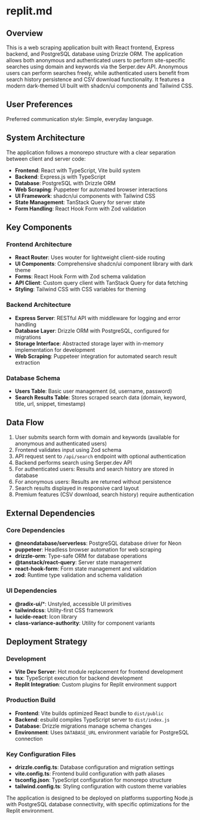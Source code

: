 # replit.md

## Overview

This is a web scraping application built with React frontend, Express backend, and PostgreSQL database using Drizzle ORM. The application allows both anonymous and authenticated users to perform site-specific searches using domain and keywords via the Serper.dev API. Anonymous users can perform searches freely, while authenticated users benefit from search history persistence and CSV download functionality. It features a modern dark-themed UI built with shadcn/ui components and Tailwind CSS.

## User Preferences

Preferred communication style: Simple, everyday language.

## System Architecture

The application follows a monorepo structure with a clear separation between client and server code:

- **Frontend**: React with TypeScript, Vite build system
- **Backend**: Express.js with TypeScript
- **Database**: PostgreSQL with Drizzle ORM
- **Web Scraping**: Puppeteer for automated browser interactions
- **UI Framework**: shadcn/ui components with Tailwind CSS
- **State Management**: TanStack Query for server state
- **Form Handling**: React Hook Form with Zod validation

## Key Components

### Frontend Architecture
- **React Router**: Uses wouter for lightweight client-side routing
- **UI Components**: Comprehensive shadcn/ui component library with dark theme
- **Forms**: React Hook Form with Zod schema validation
- **API Client**: Custom query client with TanStack Query for data fetching
- **Styling**: Tailwind CSS with CSS variables for theming

### Backend Architecture
- **Express Server**: RESTful API with middleware for logging and error handling
- **Database Layer**: Drizzle ORM with PostgreSQL, configured for migrations
- **Storage Interface**: Abstracted storage layer with in-memory implementation for development
- **Web Scraping**: Puppeteer integration for automated search result extraction

### Database Schema
- **Users Table**: Basic user management (id, username, password)
- **Search Results Table**: Stores scraped search data (domain, keyword, title, url, snippet, timestamp)

## Data Flow

1. User submits search form with domain and keywords (available for anonymous and authenticated users)
2. Frontend validates input using Zod schema
3. API request sent to `/api/search` endpoint with optional authentication
4. Backend performs search using Serper.dev API
5. For authenticated users: Results and search history are stored in database
6. For anonymous users: Results are returned without persistence
7. Search results displayed in responsive card layout
8. Premium features (CSV download, search history) require authentication

## External Dependencies

### Core Dependencies
- **@neondatabase/serverless**: PostgreSQL database driver for Neon
- **puppeteer**: Headless browser automation for web scraping
- **drizzle-orm**: Type-safe ORM for database operations
- **@tanstack/react-query**: Server state management
- **react-hook-form**: Form state management and validation
- **zod**: Runtime type validation and schema validation

### UI Dependencies
- **@radix-ui/***: Unstyled, accessible UI primitives
- **tailwindcss**: Utility-first CSS framework
- **lucide-react**: Icon library
- **class-variance-authority**: Utility for component variants

## Deployment Strategy

### Development
- **Vite Dev Server**: Hot module replacement for frontend development
- **tsx**: TypeScript execution for backend development
- **Replit Integration**: Custom plugins for Replit environment support

### Production Build
- **Frontend**: Vite builds optimized React bundle to `dist/public`
- **Backend**: esbuild compiles TypeScript server to `dist/index.js`
- **Database**: Drizzle migrations manage schema changes
- **Environment**: Uses `DATABASE_URL` environment variable for PostgreSQL connection

### Key Configuration Files
- **drizzle.config.ts**: Database configuration and migration settings
- **vite.config.ts**: Frontend build configuration with path aliases
- **tsconfig.json**: TypeScript configuration for monorepo structure
- **tailwind.config.ts**: Styling configuration with custom theme variables

The application is designed to be deployed on platforms supporting Node.js with PostgreSQL database connectivity, with specific optimizations for the Replit environment.